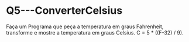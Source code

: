 # Q5---ConverterCelsius

Faça um Programa que peça a temperatura em graus Fahrenheit, transforme e mostre a temperatura em graus Celsius.
C = 5 * ((F-32) / 9).
